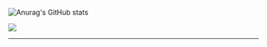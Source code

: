 ![Anurag's GitHub stats](https://github-readme-stats.vercel.app/api?username=nadakhader04&show_icons=true)

<img src="https://leetcard.jacoblin.cool/khaderNada?theme=unicorn&font=source_code_pro"/>
<hr/>

